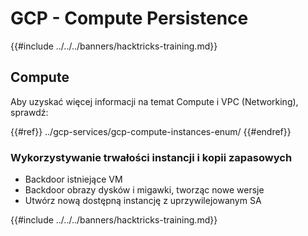 # GCP - Compute Persistence

{{#include ../../../banners/hacktricks-training.md}}

## Compute

Aby uzyskać więcej informacji na temat Compute i VPC (Networking), sprawdź:

{{#ref}}
../gcp-services/gcp-compute-instances-enum/
{{#endref}}

### Wykorzystywanie trwałości instancji i kopii zapasowych

- Backdoor istniejące VM
- Backdoor obrazy dysków i migawki, tworząc nowe wersje
- Utwórz nową dostępną instancję z uprzywilejowanym SA

{{#include ../../../banners/hacktricks-training.md}}
